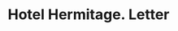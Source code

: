 ---
doi: 10.7916/D88K8N7D
date_other: '1923'
date_other_textual: '1923'
form: correspondence
genre:
- Letters (correspondence)
name:
- Hotel Hermitage
object_in_context_url: https://biggert.cul.columbia.edu/items/view/ave_biggert_01564
subject_hierarchical_geographic:
- Nashville, Tennessee, United States
subject_name:
- Hotel Hermitage
title: Hotel Hermitage. Letter
sort_title: Hotel Hermitage. Letter
call_number: ave_biggert_01564
coordinates:
- 36.166666666666664,-86.78333333333333
pid: ave_biggert_01564
identifiers: ave_biggert_01564
canvas_id: ldpd:396825
permalink: "/items/ave_biggert_01564/"
layout: iiif-image-page
---